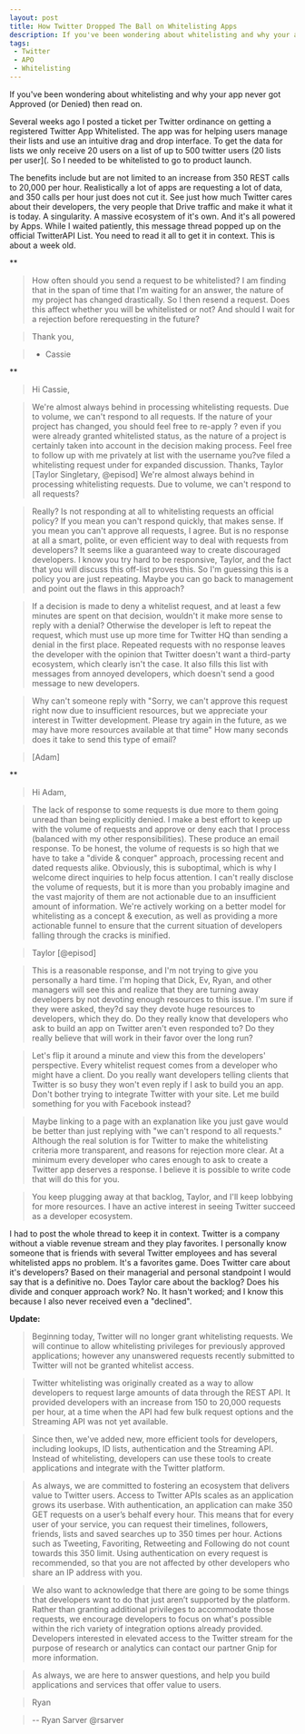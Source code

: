 ```yaml
---
layout: post
title: How Twitter Dropped The Ball on Whitelisting Apps
description: If you've been wondering about whitelisting and why your app never got Approved (or Denied) then read on
tags:
 - Twitter
 - APO
 - Whitelisting
---
```


If you've been wondering about whitelisting and why your app never got Approved (or Denied) then read on.

Several weeks ago I posted a ticket per Twitter ordinance on getting a registered Twitter App Whitelisted. The app was for helping users manage their lists and use an intuitive drag and drop interface. To get the data for lists we only receive 20 users on a list of up to 500 twitter users (20 lists per user](. So I needed to be whitelisted to go to product launch.

The benefits include but are not limited to an increase from 350 REST calls to 20,000 per hour. Realistically a lot of apps are requesting a lot of data, and 350 calls per hour just does not cut it. See just how much Twitter cares about their developers, the very people that Drive traffic and make it what it is today. A singularity. A massive ecosystem of it's own. And it's all powered by Apps. While I waited patiently, this message thread popped up on the official TwitterAPI List. You need to read it all to get it in context. This is about a week old.

**

> How often should you send a request to be whitelisted? I am finding that in the
span of time that I'm waiting for an answer, the nature of my project has
changed drastically. So I then resend a request. Does this affect whether you
will be whitelisted or not? And should I wait for a rejection before
rerequesting in the future?

> Thank you,

> - Cassie

**

> Hi Cassie,

> We're almost always behind in processing whitelisting requests. Due to volume,
we can't respond to all requests. If the nature of your project has changed, you
should feel free to re-apply ? even if you were already granted whitelisted
status, as the nature of a project is certainly taken into account in the
decision making process. Feel free to follow up with me privately at list with
the username you?ve filed a whitelisting request under for expanded discussion.
Thanks, Taylor [Taylor Singletary, @episod] We're almost always behind in processing whitelisting requests. Due to volume,
we can't respond to all requests?

> Really? Is not responding at all to whitelisting requests an official policy? If
you mean you can't respond quickly, that makes sense. If you mean you can't
approve all requests, I agree. But is no response at all a smart, polite, or
even efficient way to deal with requests from developers? It seems like a
guaranteed way to create discouraged developers. I know you try hard to be
responsive, Taylor, and the fact that you will discuss this off-list proves
this. So I'm guessing this is a policy you are just repeating. Maybe you can go
back to management and point out the flaws in this approach?

> If a decision is made to deny a whitelist request, and at least a few minutes
are spent on that decision, wouldn't it make more sense to reply with a denial?
Otherwise the developer is left to repeat the request, which must use up more
time for Twitter HQ than sending a denial in the first place. Repeated requests
with no response leaves the developer with the opinion that Twitter doesn't want
a third-party ecosystem, which clearly isn't the case. It also fills this list
with messages from annoyed developers, which doesn't send a good message to new
developers.

> Why can't someone reply with "Sorry, we can't approve this request right now due
to insufficient resources, but we appreciate your interest in Twitter
development. Please try again in the future, as we may have more resources
available at that time" How many seconds does it take to send this type of
email?

> [Adam]

**

> Hi Adam,

> The lack of response to some requests is due more to them going unread than
being explicitly denied. I make a best effort to keep up with the volume of
requests and approve or deny each that I process (balanced with my other
responsibilities). These produce an email response. To be honest, the volume of
requests is so high that we have to take a "divide & conquer" approach,
processing recent and dated requests alike. Obviously, this is suboptimal, which
is why I welcome direct inquiries to help focus attention. I can't really
disclose the volume of requests, but it is more than you probably imagine and
the vast majority of them are not actionable due to an insufficient amount of
information. We're actively working on a better model for whitelisting as a
concept & execution, as well as providing a more actionable funnel to ensure
that the current situation of developers falling through the cracks is minified.

> Taylor [@episod]

> This is a reasonable response, and I'm not trying to give you personally a hard
time. I'm hoping that Dick, Ev, Ryan, and other managers will see this and
realize that they are turning away developers by not devoting enough resources
to this issue. I'm sure if they were asked, they?d say they devote huge
resources to developers, which they do. Do they really know that developers who
ask to build an app on Twitter aren't even responded to? Do they really believe
that will work in their favor over the long run?

> Let's flip it around a minute and view this from the developers' perspective.
Every whitelist request comes from a developer who might have a client. Do you
really want developers telling clients that Twitter is so busy they won't even
reply if I ask to build you an app. Don't bother trying to integrate Twitter
with your site. Let me build something for you with Facebook instead?

> Maybe linking to a page with an explanation like you just gave would be better
than just replying with "we can't respond to all requests." Although the real
solution is for Twitter to make the whitelisting criteria more transparent, and
reasons for rejection more clear. At a minimum every developer who cares enough
to ask to create a Twitter app deserves a response. I believe it is possible to
write code that will do this for you.

> You keep plugging away at that backlog, Taylor, and I'll keep lobbying for more
resources. I have an active interest in seeing Twitter succeed as a developer
ecosystem.

I had to post the whole thread to keep it in context. Twitter is a company
without a viable revenue stream and they play favorites. I personally know
someone that is friends with several Twitter employees and has several
whitelisted apps no problem. It's a favorites game. Does Twitter care about it's
developers? Based on their managerial and personal standpoint I would say that
is a definitive no. Does Taylor care about the backlog? Does his divide and
conquer approach work? No. It hasn't worked; and I know this because I also
never received even a "declined".

**Update:**

> Beginning today, Twitter will no longer grant whitelisting requests. We will continue to allow whitelisting privileges for previously approved applications; however any unanswered requests recently submitted to Twitter will not be granted whitelist access.

> Twitter whitelisting was originally created as a way to allow developers to request large amounts of data through the REST API. It provided developers with an increase from 150 to 20,000 requests per hour, at a time when the API had few bulk request options and the Streaming API was not yet available.

> Since then, we've added new, more efficient tools for developers, including lookups, ID lists, authentication and the Streaming API. Instead of whitelisting, developers can use these tools to create applications and integrate with the Twitter platform.

> As always, we are committed to fostering an ecosystem that delivers value to Twitter users. Access to Twitter APIs scales as an application grows its userbase. With authentication, an application can make 350 GET requests on a user’s behalf every hour. This means that for every user of your service, you can request their timelines, followers, friends, lists and saved searches up to 350 times per hour. Actions such as Tweeting, Favoriting, Retweeting and Following do not count towards this 350 limit. Using authentication on every request is recommended, so that you are not affected by other developers who share an IP address with you.

> We also want to acknowledge that there are going to be some things that developers want to do that just aren’t supported by the platform. Rather than granting additional privileges to accommodate those requests, we encourage developers to focus on what's possible within the rich variety of integration options already provided. Developers interested in elevated access to the Twitter stream for the purpose of research or analytics can contact our partner Gnip for more information.

> As always, we are here to answer questions, and help you build applications and services that offer value to users.

> Ryan

> -- Ryan Sarver @rsarver 
